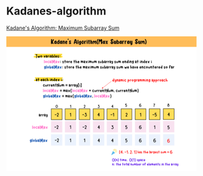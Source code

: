 # Kadanes-algorithm

[Kadane's Algorithm: Maximum Subarray Sum]()

![Kadane's-algorithm-summary-card](https://github.com/ClaireLee22/Kadanes-algorithm/blob/main/images/Kadane's%20algorithm.png)
